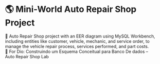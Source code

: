 # 🌎 Mini-World Auto Repair Shop Project
🔧 Auto Repair Shop project with an EER diagram using MySQL Workbench, including entities like customer, vehicle, mechanic, and service order, to manage the vehicle repair process, services performed, and part costs.  
📂 For Dio: Construindo um Esquema Conceitual para Banco De dados – Auto Repair Shop Lab


